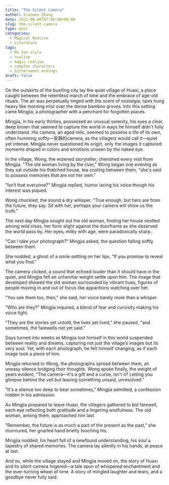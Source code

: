 ```yaml
---
title: "The Silent Camera"
author: Xiaowen Zhang
date: 2022-08-06T07:00:00+08:00
slug: the-silent-camera
type: post
categories:
  - Magical Realism
  - Literature
tags:
  - Mo Yan style
  - realism
  - magic realism
  - complex characters
  - bittersweet endings
draft: false
---
```


On the outskirts of the bustling city lay the quiet village of Huaxi, a place caught between the relentless march of time and the embrace of age-old rituals. The air was perpetually tinged with the scent of nostalgia; tales hung heavy like morning mist over the dense bamboo groves. Into this setting came Mingjia, a photographer with a penchant for forgotten places.

Mingjia, in his early thirties, possessed an unusual serenity, his eyes a clear, deep brown that seemed to capture the world in ways he himself didn't fully understand. His camera, an aged relic, seemed to possess a life of its own, often humming softly—安静的camera, as the villagers would call it—quiet yet intense. Mingjia never questioned its origin, only the images it captured: moments draped in colors and emotions unseen by the naked eye.

In the village, Wong, the wizened storyteller, cherished every visit from Mingjia. "The old woman living by the river," Wong began one evening as they sat outside his thatched house, tea cooling between them, "she's said to possess memories that are not her own."

"Isn’t that everyone?" Mingjia replied, humor lacing his voice though his interest was piqued.

Wong chuckled, the sound a dry whisper. "True enough, but hers are from the future, they say. Sit with her, perhaps your camera will show us the truth."

The next day Mingjia sought out the old woman, finding her house nestled among wild irises, her form slight against the doorframe as she observed the world pass by. Her eyes, milky with age, were paradoxically sharp.

"Can I take your photograph?" Mingjia asked, the question falling softly between them.

She nodded, a ghost of a smile settling on her lips, "If you promise to reveal what you find."

The camera clicked, a sound that echoed louder than it should have in the quiet, and Mingjia felt an unfamiliar weight settle upon him. The image that developed showed the old woman surrounded by vibrant hues, figures of people moving in and out of focus like apparitions watching over her.

"You see them too, then," she said, her voice barely more than a whisper.

"Who are they?" Mingjia inquired, a blend of fear and curiosity making his voice tight.

"They are the stories yet untold, the lives yet lived," she paused, "and sometimes, the farewells not yet said."

Days turned into weeks as Mingjia lost himself in this world suspended between reality and dreams, capturing not just the village’s images but its very soul. Yet, with each photograph, he felt himself changing, as if each image took a piece of him.

Mingjia returned to Wong, the photographs spread between them, an uneasy silence bridging their thoughts. Wong spoke finally, the weight of years evident, "The camera—it's a gift and a curse, isn't it? Letting you glimpse behind the veil but leaving something unsaid, unresolved."

"It's a silence too deep to bear sometimes," Mingjia admitted, a confession hidden in his admission.

As Mingjia prepared to leave Huaxi, the villagers gathered to bid farewell, each eye reflecting both gratitude and a lingering wistfulness. The old woman, among them, approached him last.

"Remember, the future is as much a part of the present as the past," she murmured, her gnarled hand briefly touching his.

Mingjia nodded, his heart full of a newfound understanding, his soul a tapestry of shared memories. The camera lay silently in his hands, at peace at last.

And so, while the village stayed and Mingjia moved on, the story of Huaxi and its silent camera lingered—a tale spun of whispered enchantment and the ever-turning wheel of time. A story of mingled laughter and tears, and a goodbye never fully said.